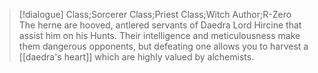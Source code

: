 >[!dialogue] Class;Sorcerer Class;Priest Class;Witch Author;R-Zero
>The herne are hooved, antlered servants of Daedra Lord Hircine that assist him on his Hunts. Their intelligence and meticulousness make them dangerous opponents, but defeating one allows you to harvest a [[daedra's heart]] which are highly valued by alchemists.

